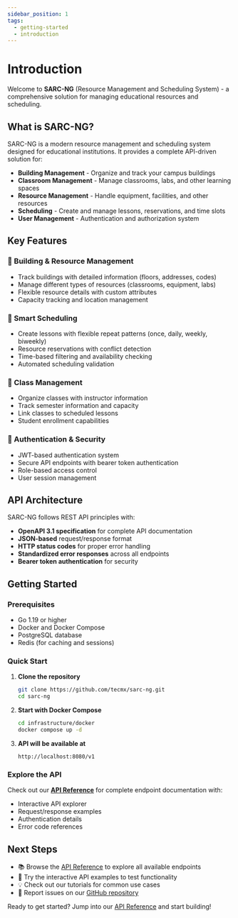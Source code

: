 ```yaml
---
sidebar_position: 1
tags:
  - getting-started
  - introduction
---
```


# Introduction

Welcome to **SARC-NG** (Resource Management and Scheduling System) - a comprehensive solution for managing educational resources and scheduling.

## What is SARC-NG?

SARC-NG is a modern resource management and scheduling system designed for educational institutions. It provides a complete API-driven solution for:

- **Building Management** - Organize and track your campus buildings
- **Classroom Management** - Manage classrooms, labs, and other learning spaces
- **Resource Management** - Handle equipment, facilities, and other resources
- **Scheduling** - Create and manage lessons, reservations, and time slots
- **User Management** - Authentication and authorization system

## Key Features

### 🏢 Building & Resource Management
- Track buildings with detailed information (floors, addresses, codes)
- Manage different types of resources (classrooms, equipment, labs)
- Flexible resource details with custom attributes
- Capacity tracking and location management

### 📅 Smart Scheduling
- Create lessons with flexible repeat patterns (once, daily, weekly, biweekly)
- Resource reservations with conflict detection
- Time-based filtering and availability checking
- Automated scheduling validation

### 👥 Class Management
- Organize classes with instructor information
- Track semester information and capacity
- Link classes to scheduled lessons
- Student enrollment capabilities

### 🔐 Authentication & Security
- JWT-based authentication system
- Secure API endpoints with bearer token authentication
- Role-based access control
- User session management

## API Architecture

SARC-NG follows REST API principles with:

- **OpenAPI 3.1 specification** for complete API documentation
- **JSON-based** request/response format
- **HTTP status codes** for proper error handling
- **Standardized error responses** across all endpoints
- **Bearer token authentication** for security

## Getting Started

### Prerequisites

- Go 1.19 or higher
- Docker and Docker Compose
- PostgreSQL database
- Redis (for caching and sessions)

### Quick Start

1. **Clone the repository**
   ```bash
   git clone https://github.com/tecmx/sarc-ng.git
   cd sarc-ng
   ```

2. **Start with Docker Compose**
   ```bash
   cd infrastructure/docker
   docker compose up -d
   ```

3. **API will be available at**
   ```
   http://localhost:8080/v1
   ```

### Explore the API

Check out our [**API Reference**](/content/category/api-reference) for complete endpoint documentation with:

- Interactive API explorer
- Request/response examples
- Authentication details
- Error code references

## Next Steps

- 📚 Browse the [API Reference](/content/category/api-reference) to explore all available endpoints
- 🚀 Try the interactive API examples to test functionality
- 💡 Check out our tutorials for common use cases
- 🐛 Report issues on our [GitHub repository](https://github.com/tecmx/sarc-ng)

Ready to get started? Jump into our [API Reference](/content/category/api-reference) and start building!

